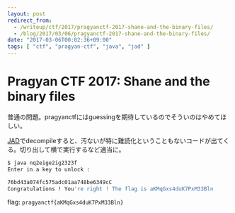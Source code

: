```yaml
---
layout: post
redirect_from:
  - /writeup/ctf/2017/pragyanctf-2017-shane-and-the-binary-files/
  - /blog/2017/03/06/pragyanctf-2017-shane-and-the-binary-files/
date: "2017-03-06T00:02:36+09:00"
tags: [ "ctf", "pragyan-ctf", "java", "jad" ]
---
```


# Pragyan CTF 2017: Shane and the binary files

普通の問題。pragyanctfにはguessingを期待しているのでそういのはやめてほしい。

[JAD](https://varaneckas.com/jad/)でdecompileすると、汚ないが特に難読化ということもないコードが出てくる。切り出して横で実行するなど適当に。

``` sh
$ java nq2eige2ig2323f
Enter in a key to unlock :

76bd43a074fc575adc01aa748be6349cC
Congratulations ! You're right ! The flag is aKMqGxs4duK7PxM33Bln
```

flag: `pragyanctf{aKMqGxs4duK7PxM33Bln}`
